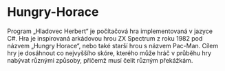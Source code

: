 # Hungry-Horace

Program „Hladovec Herbert“ je počítačová hra implementovaná v jazyce C#. Hra je inspirovaná arkádovou hrou ZX Spectrum z roku 1982 pod názvem „Hungry Horace“, nebo také starší hrou s názvem Pac-Man. Cílem hry je dosáhnout co nejvyššího skóre, kterého může hráč v průběhu hry nabývat různými způsoby, přičemž musí čelit různým překážkám.
